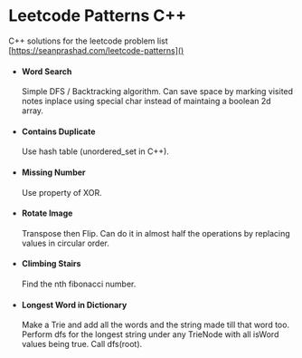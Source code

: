 # Leetcode Patterns C++

C++ solutions for the leetcode problem list [https://seanprashad.com/leetcode-patterns]()

- #### Word Search
    Simple DFS / Backtracking algorithm. Can save space by marking visited notes inplace using special char instead of maintaing a boolean 2d array.

- #### Contains Duplicate
    Use hash table (unordered_set in C++).


- #### Missing Number
    Use property of XOR.

- #### Rotate Image
    Transpose then Flip. Can do it in almost half the operations by replacing values in circular order.

- #### Climbing Stairs
    Find the nth fibonacci number.

- #### Longest Word in Dictionary
    Make a Trie and add all the words and the string made till that word too. Perform dfs for the longest string under any TrieNode with all isWord values being true. Call dfs(root).
